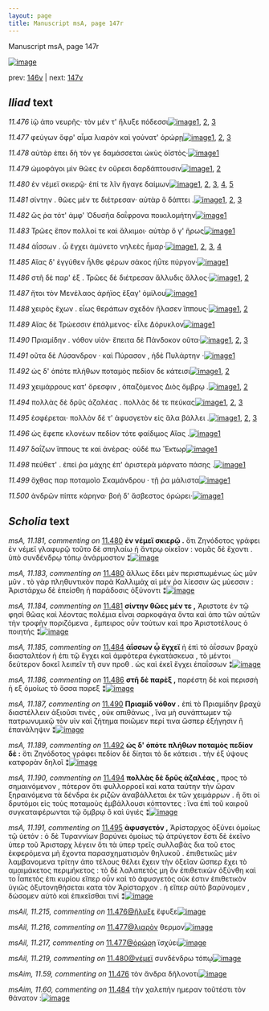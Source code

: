 ```yaml
---
layout: page
title: Manuscript msA, page 147r
---
```


Manuscript msA, page 147r

[![image](http://www.homermultitext.org/iipsrv?OBJ=IIP,1.0&FIF=/project/homer/pyramidal/deepzoom/hmt/vaimg/2017a/VA147RN_0319.tif&WID=100&CVT=JPEG)](http://www.homermultitext.org/ict2/?urn=urn:cite2:hmt:vaimg.2017a:VA147RN_0319)

prev:  [146v](../146v/) | next:  [147v](../147v/)

## *Iliad* text

*11.476* <a id="11.476"/> ἰῷ ἀπο νευρῆς· τὸν μέν τ' ἤλυξε πόδεσσι[![image](http://www.homermultitext.org/iipsrv?OBJ=IIP,1.0&FIF=/project/homer/pyramidal/deepzoom/hmt/vaimg/2017a/VA147RN_0319.tif&RGN=0.16,0.1952,0.364,0.0263&WID=1000&CVT=JPEG)](http://www.homermultitext.org/ict2/?urn=urn:cite2:hmt:vaimg.2017a:VA147RN_0319@0.16,0.1952,0.364,0.0263)[1](#msAim_11.59), [2](#msA_11.164), [3](#msAil_11.215)

*11.477* <a id="11.477"/> φεύγων ὄφρ' αἷμα λιαρὸν καὶ γούνατ' ὀρώρῃ[![image](http://www.homermultitext.org/iipsrv?OBJ=IIP,1.0&FIF=/project/homer/pyramidal/deepzoom/hmt/vaimg/2017a/VA147RN_0319.tif&RGN=0.16,0.2162,0.372,0.0293&WID=1000&CVT=JPEG)](http://www.homermultitext.org/ict2/?urn=urn:cite2:hmt:vaimg.2017a:VA147RN_0319@0.16,0.2162,0.372,0.0293)[1](#msAil_11.216), [2](#msAil_11.217), [3](#msA_11.164)

*11.478* <a id="11.478"/> αὐτὰρ ἐπει δὴ τόν γε δαμάσσεται ὠκὺς ὀϊστὸς·[![image](http://www.homermultitext.org/iipsrv?OBJ=IIP,1.0&FIF=/project/homer/pyramidal/deepzoom/hmt/vaimg/2017a/VA147RN_0319.tif&RGN=0.163,0.238,0.375,0.0233&WID=1000&CVT=JPEG)](http://www.homermultitext.org/ict2/?urn=urn:cite2:hmt:vaimg.2017a:VA147RN_0319@0.163,0.238,0.375,0.0233)[1](#msA_11.164)

*11.479* <a id="11.479"/> ὠμοφάγοι μὶν θῶες ἐν οὔρεσι δαρδάπτουσιν[![image](http://www.homermultitext.org/iipsrv?OBJ=IIP,1.0&FIF=/project/homer/pyramidal/deepzoom/hmt/vaimg/2017a/VA147RN_0319.tif&RGN=0.164,0.259,0.368,0.0233&WID=1000&CVT=JPEG)](http://www.homermultitext.org/ict2/?urn=urn:cite2:hmt:vaimg.2017a:VA147RN_0319@0.164,0.259,0.368,0.0233)[1](#msAil_11.218), [2](#msA_11.164)

*11.480* <a id="11.480"/> ἐν νέμεϊ σκιερῷ· ἐπί τε λῖν ἤγαγε δαίμων[![image](http://www.homermultitext.org/iipsrv?OBJ=IIP,1.0&FIF=/project/homer/pyramidal/deepzoom/hmt/vaimg/2017a/VA147RN_0319.tif&RGN=0.164,0.2755,0.353,0.0233&WID=1000&CVT=JPEG)](http://www.homermultitext.org/ict2/?urn=urn:cite2:hmt:vaimg.2017a:VA147RN_0319@0.164,0.2755,0.353,0.0233)[1](#msAil_11.219), [2](#msA_11.182), [3](#msA_11.181), [4](#msA_11.183), [5](#msA_11.164)

*11.481* <a id="11.481"/> σίντην . θῶες μέν τε διέτρεσαν· αὐτὰρ ὃ δάπτει .[![image](http://www.homermultitext.org/iipsrv?OBJ=IIP,1.0&FIF=/project/homer/pyramidal/deepzoom/hmt/vaimg/2017a/VA147RN_0319.tif&RGN=0.169,0.295,0.376,0.027&WID=1000&CVT=JPEG)](http://www.homermultitext.org/ict2/?urn=urn:cite2:hmt:vaimg.2017a:VA147RN_0319@0.169,0.295,0.376,0.027)[1](#msA_11.184), [2](#msAil_11.220), [3](#msA_11.164)

*11.482* <a id="11.482"/> ὥς ῥα τότ' ἀμφ' Ὀδυσῆα δαΐφρονα ποικιλομήτην[![image](http://www.homermultitext.org/iipsrv?OBJ=IIP,1.0&FIF=/project/homer/pyramidal/deepzoom/hmt/vaimg/2017a/VA147RN_0319.tif&RGN=0.162,0.3138,0.414,0.0248&WID=1000&CVT=JPEG)](http://www.homermultitext.org/ict2/?urn=urn:cite2:hmt:vaimg.2017a:VA147RN_0319@0.162,0.3138,0.414,0.0248)[1](#msA_11.164)

*11.483* <a id="11.483"/> Τρῶες ἕπον πολλοί τε καὶ ἄλκιμοι· αὐτὰρ ὅ γ' ἥρως[![image](http://www.homermultitext.org/iipsrv?OBJ=IIP,1.0&FIF=/project/homer/pyramidal/deepzoom/hmt/vaimg/2017a/VA147RN_0319.tif&RGN=0.165,0.3333,0.417,0.0255&WID=1000&CVT=JPEG)](http://www.homermultitext.org/ict2/?urn=urn:cite2:hmt:vaimg.2017a:VA147RN_0319@0.165,0.3333,0.417,0.0255)[1](#msA_11.164)

*11.484* <a id="11.484"/> ἀΐσσων . ὧ ἔγχει ἀμύνετο νηλεὲς ἦμαρ·[![image](http://www.homermultitext.org/iipsrv?OBJ=IIP,1.0&FIF=/project/homer/pyramidal/deepzoom/hmt/vaimg/2017a/VA147RN_0319.tif&RGN=0.166,0.3514,0.348,0.027&WID=1000&CVT=JPEG)](http://www.homermultitext.org/ict2/?urn=urn:cite2:hmt:vaimg.2017a:VA147RN_0319@0.166,0.3514,0.348,0.027)[1](#msA_11.185), [2](#msAext_11.13), [3](#msAim_11.60), [4](#msA_11.164)

*11.485* <a id="11.485"/> Αἴας δ' ἐγγύθεν ἦλθε φέρων σάκος ἠΰτε πύργον·[![image](http://www.homermultitext.org/iipsrv?OBJ=IIP,1.0&FIF=/project/homer/pyramidal/deepzoom/hmt/vaimg/2017a/VA147RN_0319.tif&RGN=0.167,0.3716,0.409,0.0278&WID=1000&CVT=JPEG)](http://www.homermultitext.org/ict2/?urn=urn:cite2:hmt:vaimg.2017a:VA147RN_0319@0.167,0.3716,0.409,0.0278)[1](#msA_11.164)

*11.486* <a id="11.486"/> στῆ δὲ παρ' ὲξ . Τρῶες δὲ διέτρεσαν ἄλλυδις ἄλλος·[![image](http://www.homermultitext.org/iipsrv?OBJ=IIP,1.0&FIF=/project/homer/pyramidal/deepzoom/hmt/vaimg/2017a/VA147RN_0319.tif&RGN=0.168,0.3919,0.412,0.024&WID=1000&CVT=JPEG)](http://www.homermultitext.org/ict2/?urn=urn:cite2:hmt:vaimg.2017a:VA147RN_0319@0.168,0.3919,0.412,0.024)[1](#msA_11.186), [2](#msA_11.164)

*11.487* <a id="11.487"/> ἤτοι τὸν Μενέλαος ἀρήϊος ἔξαγ' ὁμίλου[![image](http://www.homermultitext.org/iipsrv?OBJ=IIP,1.0&FIF=/project/homer/pyramidal/deepzoom/hmt/vaimg/2017a/VA147RN_0319.tif&RGN=0.169,0.4099,0.359,0.0248&WID=1000&CVT=JPEG)](http://www.homermultitext.org/ict2/?urn=urn:cite2:hmt:vaimg.2017a:VA147RN_0319@0.169,0.4099,0.359,0.0248)[1](#msA_11.164)

*11.488* <a id="11.488"/> χειρὸς ἔχων . εἷως θεράπων σχεδὸν ἤλασεν ἵππους·[![image](http://www.homermultitext.org/iipsrv?OBJ=IIP,1.0&FIF=/project/homer/pyramidal/deepzoom/hmt/vaimg/2017a/VA147RN_0319.tif&RGN=0.17,0.4279,0.441,0.0255&WID=1000&CVT=JPEG)](http://www.homermultitext.org/ict2/?urn=urn:cite2:hmt:vaimg.2017a:VA147RN_0319@0.17,0.4279,0.441,0.0255)[1](#msAint_11.23), [2](#msA_11.164)

*11.489* <a id="11.489"/> Αἴας δὲ Τρώεσσιν ἐπάλμενος· εἷλε Δόρυκλον[![image](http://www.homermultitext.org/iipsrv?OBJ=IIP,1.0&FIF=/project/homer/pyramidal/deepzoom/hmt/vaimg/2017a/VA147RN_0319.tif&RGN=0.164,0.4474,0.368,0.0255&WID=1000&CVT=JPEG)](http://www.homermultitext.org/ict2/?urn=urn:cite2:hmt:vaimg.2017a:VA147RN_0319@0.164,0.4474,0.368,0.0255)[1](#msA_11.164)

*11.490* <a id="11.490"/> Πριαμίδην . νόθον υἱὸν· ἔπειτα δὲ Πάνδοκον οῦτα·[![image](http://www.homermultitext.org/iipsrv?OBJ=IIP,1.0&FIF=/project/homer/pyramidal/deepzoom/hmt/vaimg/2017a/VA147RN_0319.tif&RGN=0.16,0.4685,0.44,0.0248&WID=1000&CVT=JPEG)](http://www.homermultitext.org/ict2/?urn=urn:cite2:hmt:vaimg.2017a:VA147RN_0319@0.16,0.4685,0.44,0.0248)[1](#msA_11.188), [2](#msA_11.187), [3](#msA_11.164)

*11.491* <a id="11.491"/> οῦτα δὲ Λύσανδρον · καὶ Πύρασον , ἠδὲ Πυλάρτην ·[![image](http://www.homermultitext.org/iipsrv?OBJ=IIP,1.0&FIF=/project/homer/pyramidal/deepzoom/hmt/vaimg/2017a/VA147RN_0319.tif&RGN=0.159,0.4857,0.422,0.0255&WID=1000&CVT=JPEG)](http://www.homermultitext.org/ict2/?urn=urn:cite2:hmt:vaimg.2017a:VA147RN_0319@0.159,0.4857,0.422,0.0255)[1](#msA_11.164)

*11.492* <a id="11.492"/> ὡς δ' ὁπότε πλήθων ποταμὸς πεδίον δε κάτεισι[![image](http://www.homermultitext.org/iipsrv?OBJ=IIP,1.0&FIF=/project/homer/pyramidal/deepzoom/hmt/vaimg/2017a/VA147RN_0319.tif&RGN=0.16,0.5068,0.44,0.0233&WID=1000&CVT=JPEG)](http://www.homermultitext.org/ict2/?urn=urn:cite2:hmt:vaimg.2017a:VA147RN_0319@0.16,0.5068,0.44,0.0233)[1](#msA_11.189), [2](#msA_11.164)

*11.493* <a id="11.493"/> χειμάρρους κατ' ὄρεσφιν , ὀπαζόμενος Διὸς ὄμβρῳ .[![image](http://www.homermultitext.org/iipsrv?OBJ=IIP,1.0&FIF=/project/homer/pyramidal/deepzoom/hmt/vaimg/2017a/VA147RN_0319.tif&RGN=0.16,0.5263,0.446,0.0248&WID=1000&CVT=JPEG)](http://www.homermultitext.org/ict2/?urn=urn:cite2:hmt:vaimg.2017a:VA147RN_0319@0.16,0.5263,0.446,0.0248)[1](#msAil_11.223), [2](#msA_11.164)

*11.494* <a id="11.494"/> πολλὰς δὲ δρῦς ἀζαλέας . πολλὰς δέ τε πεύκας[![image](http://www.homermultitext.org/iipsrv?OBJ=IIP,1.0&FIF=/project/homer/pyramidal/deepzoom/hmt/vaimg/2017a/VA147RN_0319.tif&RGN=0.162,0.5428,0.418,0.0285&WID=1000&CVT=JPEG)](http://www.homermultitext.org/ict2/?urn=urn:cite2:hmt:vaimg.2017a:VA147RN_0319@0.162,0.5428,0.418,0.0285)[1](#msA_11.190), [2](#msAil_11.224), [3](#msA_11.164)

*11.495* <a id="11.495"/> ἐσφέρεται· πολλὸν δέ τ' ἀφυσγετὸν εἰς ἅλα βάλλει .[![image](http://www.homermultitext.org/iipsrv?OBJ=IIP,1.0&FIF=/project/homer/pyramidal/deepzoom/hmt/vaimg/2017a/VA147RN_0319.tif&RGN=0.161,0.5623,0.411,0.0263&WID=1000&CVT=JPEG)](http://www.homermultitext.org/ict2/?urn=urn:cite2:hmt:vaimg.2017a:VA147RN_0319@0.161,0.5623,0.411,0.0263)[1](#msA_11.191), [2](#msAil_11.225), [3](#msA_11.164)

*11.496* <a id="11.496"/> ὡς ἔφεπε κλονέων πεδίον τότε φαίδιμος Αἴας .[![image](http://www.homermultitext.org/iipsrv?OBJ=IIP,1.0&FIF=/project/homer/pyramidal/deepzoom/hmt/vaimg/2017a/VA147RN_0319.tif&RGN=0.165,0.5803,0.421,0.027&WID=1000&CVT=JPEG)](http://www.homermultitext.org/ict2/?urn=urn:cite2:hmt:vaimg.2017a:VA147RN_0319@0.165,0.5803,0.421,0.027)[1](#msA_11.164)

*11.497* <a id="11.497"/> δαΐζων ἵππους τε καὶ ἀνέρας· οὐδέ πω Ἕκτωρ[![image](http://www.homermultitext.org/iipsrv?OBJ=IIP,1.0&FIF=/project/homer/pyramidal/deepzoom/hmt/vaimg/2017a/VA147RN_0319.tif&RGN=0.161,0.5991,0.415,0.0293&WID=1000&CVT=JPEG)](http://www.homermultitext.org/ict2/?urn=urn:cite2:hmt:vaimg.2017a:VA147RN_0319@0.161,0.5991,0.415,0.0293)[1](#msA_11.164)

*11.498* <a id="11.498"/> πεύθετ' . ἐπεί ῥα μάχης ἐπ' ἀριστερὰ μάρνατο πάσης .[![image](http://www.homermultitext.org/iipsrv?OBJ=IIP,1.0&FIF=/project/homer/pyramidal/deepzoom/hmt/vaimg/2017a/VA147RN_0319.tif&RGN=0.159,0.6186,0.44,0.027&WID=1000&CVT=JPEG)](http://www.homermultitext.org/ict2/?urn=urn:cite2:hmt:vaimg.2017a:VA147RN_0319@0.159,0.6186,0.44,0.027)[1](#msA_11.164)

*11.499* <a id="11.499"/> ὄχθας παρ ποταμοῖο Σκαμάνδρου · τῇ ῥα μάλιστα[![image](http://www.homermultitext.org/iipsrv?OBJ=IIP,1.0&FIF=/project/homer/pyramidal/deepzoom/hmt/vaimg/2017a/VA147RN_0319.tif&RGN=0.16,0.6366,0.433,0.0293&WID=1000&CVT=JPEG)](http://www.homermultitext.org/ict2/?urn=urn:cite2:hmt:vaimg.2017a:VA147RN_0319@0.16,0.6366,0.433,0.0293)[1](#msA_11.164)

*11.500* <a id="11.500"/> ἀνδρῶν πίπτε κάρηνα· βοὴ δ' ἄσβεστος ὀρώρει·[![image](http://www.homermultitext.org/iipsrv?OBJ=IIP,1.0&FIF=/project/homer/pyramidal/deepzoom/hmt/vaimg/2017a/VA147RN_0319.tif&RGN=0.165,0.6554,0.423,0.033&WID=1000&CVT=JPEG)](http://www.homermultitext.org/ict2/?urn=urn:cite2:hmt:vaimg.2017a:VA147RN_0319@0.165,0.6554,0.423,0.033)[1](#msA_11.164)

## *Scholia* text

*msA, 11.181, commenting on* [11.480](#11.480)  <a id="msA_11.181"/> **ἐν νέμεϊ σκιερῷ .** ὅτι Ζηνόδοτος γράφει ἐν νέμεϊ γλαφυρῷ τοῦτο δὲ σπηλαίω ἠ ἄντρῳ οἰκεῖον : νομᾶς δὲ ἔχοντι . ὑπὸ συνδένδρῳ τόπῳ ἀνάρμοστον ⁑[![image](http://www.homermultitext.org/iipsrv?OBJ=IIP,1.0&FIF=/project/homer/pyramidal/deepzoom/hmt/vaimg/2017a/VA147RN_0319.tif&RGN=0.579,0.1883,0.199,0.066&WID=1000&CVT=JPEG)](http://www.homermultitext.org/ict2/?urn=urn:cite2:hmt:vaimg.2017a:VA147RN_0319@0.579,0.1883,0.199,0.066)

*msA, 11.183, commenting on* [11.480](#11.480)  <a id="msA_11.183"/> ἄλλως ἔδει μὲν περισπωμένως ὡς μῦν μῦν . τὸ γὰρ πληθυντικὸν παρὰ Καλλιμάχ αἱ μέν ῥα λίεσσιν ὡς μύεσσιν : Ἀριστάρχω δὲ ἐπείσθη ἡ παράδοσις ὀξύνοντι ⁑[![image](http://www.homermultitext.org/iipsrv?OBJ=IIP,1.0&FIF=/project/homer/pyramidal/deepzoom/hmt/vaimg/2017a/VA147RN_0319.tif&RGN=0.583,0.3616,0.207,0.0818&WID=1000&CVT=JPEG)](http://www.homermultitext.org/ict2/?urn=urn:cite2:hmt:vaimg.2017a:VA147RN_0319@0.583,0.3616,0.207,0.0818)

*msA, 11.184, commenting on* [11.481](#11.481)  <a id="msA_11.184"/> **σίντην θῶες μέν τε ,** Ἀριστοτε ἐν τῷ φησὶ θῶας καὶ λέοντας πολέμια εἶναι σαρκοφάγα ὄντα καὶ ἀπο τῶν αὐτῶν τὴν τροφὴν ποριζόμενα , ἔμπειρος οὖν τούτων καὶ προ Ἀριστοτέλους ὁ ποιητής ⁑[![image](http://www.homermultitext.org/iipsrv?OBJ=IIP,1.0&FIF=/project/homer/pyramidal/deepzoom/hmt/vaimg/2017a/VA147RN_0319.tif&RGN=0.6,0.4366,0.187,0.0818&WID=1000&CVT=JPEG)](http://www.homermultitext.org/ict2/?urn=urn:cite2:hmt:vaimg.2017a:VA147RN_0319@0.6,0.4366,0.187,0.0818)

*msA, 11.185, commenting on* [11.484](#11.484)  <a id="msA_11.185"/> **ἀΐσσων ᾧ ἔγχεϊ** ἠ ἐπὶ τὸ ἀΐσσων βραχὺ διασταλτέον ἠ ἐπι τῷ ἔγχει καὶ ἀμφότερα ἐγκατάσκευα , τὸ μέντοι δεύτερον δοκεῖ λειπεῖν τῆ συν προθ . ὡς καὶ ἐκεῖ ἔγχει ἑπαΐσσων ⁑[![image](http://www.homermultitext.org/iipsrv?OBJ=IIP,1.0&FIF=/project/homer/pyramidal/deepzoom/hmt/vaimg/2017a/VA147RN_0319.tif&RGN=0.595,0.5094,0.193,0.0848&WID=1000&CVT=JPEG)](http://www.homermultitext.org/ict2/?urn=urn:cite2:hmt:vaimg.2017a:VA147RN_0319@0.595,0.5094,0.193,0.0848)

*msA, 11.186, commenting on* [11.486](#11.486)  <a id="msA_11.186"/> **στῆ δὲ παρὲξ ,** παρέστη δὲ καὶ περισσὴ ἡ εξ ὁμοίως τὸ ὄσσα παρεξ ⁑[![image](http://www.homermultitext.org/iipsrv?OBJ=IIP,1.0&FIF=/project/homer/pyramidal/deepzoom/hmt/vaimg/2017a/VA147RN_0319.tif&RGN=0.597,0.5889,0.177,0.0443&WID=1000&CVT=JPEG)](http://www.homermultitext.org/ict2/?urn=urn:cite2:hmt:vaimg.2017a:VA147RN_0319@0.597,0.5889,0.177,0.0443)

*msA, 11.187, commenting on* [11.490](#11.490)  <a id="msA_11.187"/> **Πριαμίδ νόθον .** ἐπὶ τὸ Πριαμίδην βραχὺ διαστέλλειν ἀξιοῦσι τινὲς , οὐκ απιθάνως , ἵνα μὴ συνάπτωμεν τῷ πατρωνυμικῷ τὸν υἱν καὶ ζήτημα ποιῶμεν περί τινα ὥσπερ ἐξήγησιν ἢ ἐπανάληψιν ⁑[![image](http://www.homermultitext.org/iipsrv?OBJ=IIP,1.0&FIF=/project/homer/pyramidal/deepzoom/hmt/vaimg/2017a/VA147RN_0319.tif&RGN=0.598,0.6257,0.186,0.0863&WID=1000&CVT=JPEG)](http://www.homermultitext.org/ict2/?urn=urn:cite2:hmt:vaimg.2017a:VA147RN_0319@0.598,0.6257,0.186,0.0863)

*msA, 11.189, commenting on* [11.492](#11.492)  <a id="msA_11.189"/> **ὡς δ' ὁπότε πλήθων ποταμὸς πεδίον δὲ :** ὅτι Ζηνόδοτος γράφει πεδίον δὲ δίηται τὸ δε κάτεισι . τὴν ἐξ ύψους κατφορὰν δηλοῖ ⁑[![image](http://www.homermultitext.org/iipsrv?OBJ=IIP,1.0&FIF=/project/homer/pyramidal/deepzoom/hmt/vaimg/2017a/VA147RN_0319.tif&RGN=0.15,0.7202,0.635,0.03&WID=1000&CVT=JPEG)](http://www.homermultitext.org/ict2/?urn=urn:cite2:hmt:vaimg.2017a:VA147RN_0319@0.15,0.7202,0.635,0.03)

*msA, 11.190, commenting on* [11.494](#11.494)  <a id="msA_11.190"/> **πολλὰς δὲ δρῦς ἀζαλέας ,** προς τὸ σημαινόμενον , πότερον ὅτι φυλλορροεῖ καὶ κατα ταύτην τὴν ὥραν ξηραινόμενα τὰ δένδρα ἐκ ριζῶν ἀναβάλλεται ἐκ τῶν χειμάρρων . ἣ ὅτι οἱ δρυτόμοι εἰς τοὺς ποταμοὺς ἐμβάλλουσι κόπτοντες : ἵνα ἐπὶ τοῦ καιροῦ συγκαταφέρωνται τῷ ὄμβρῳ ὃ καὶ ὑγιές ⁑[![image](http://www.homermultitext.org/iipsrv?OBJ=IIP,1.0&FIF=/project/homer/pyramidal/deepzoom/hmt/vaimg/2017a/VA147RN_0319.tif&RGN=0.155,0.7322,0.632,0.0405&WID=1000&CVT=JPEG)](http://www.homermultitext.org/ict2/?urn=urn:cite2:hmt:vaimg.2017a:VA147RN_0319@0.155,0.7322,0.632,0.0405)

*msA, 11.191, commenting on* [11.495](#11.495)  <a id="msA_11.191"/> **ἀφυσγετόν ,** Ἀρίσταρχος ὀξύνει ὁμοίως τῷ ὑετόν : ὁ δὲ Τυραννίων βαρύνει ὁμοίως τῷ ἀτρύγετον ἔστι δὲ ἐκεῖνο ὑπερ τοῦ Ἀρισταρχ λέγειν ὅτι τὰ ὑπερ τρεῖς συλλαβὰς δια τοῦ ετος ἐκφερόμενα μὴ ἔχοντα παρασχηματισμὸν θηλυκοῦ . ἐπιθετικῶς μὲν λαμβανομενα τρίτην ἀπο τέλους θέλει ἔχειν τὴν ὀξεῖαν ὥσπερ ἔχει τὸ αμαιμάκετος περιμήκετος : τὸ δὲ λαλαπετὸς μη ὃν ἐπιθετικὼν ὀξύνθη καὶ το Ϊαπετὸς ἐπι κυρίου εἴπερ οὖν καὶ τὸ ἀφυσγετὸς οὐκ έστιν ἐπιθετικὸν ὑγιῶς ὀξυτονηθήσεται κατα τὸν Ἀρίσταρχον . ἠ εἴπερ αὐτὸ βαρύνομεν , δώσομεν αὐτὸ καὶ ἐπικεῖσθαι τινί ⁑[![image](http://www.homermultitext.org/iipsrv?OBJ=IIP,1.0&FIF=/project/homer/pyramidal/deepzoom/hmt/vaimg/2017a/VA147RN_0319.tif&RGN=0.157,0.7554,0.634,0.0915&WID=1000&CVT=JPEG)](http://www.homermultitext.org/ict2/?urn=urn:cite2:hmt:vaimg.2017a:VA147RN_0319@0.157,0.7554,0.634,0.0915)

*msAil, 11.215, commenting on* [11.476@ἤλυξε](#11.476@ἤλυξε)  <a id="msAil_11.215"/> ἔφυξε[![image](http://www.homermultitext.org/iipsrv?OBJ=IIP,1.0&FIF=/project/homer/pyramidal/deepzoom/hmt/vaimg/2017a/VA147RN_0319.tif&RGN=0.417,0.1883,0.036,0.018&WID=1000&CVT=JPEG)](http://www.homermultitext.org/ict2/?urn=urn:cite2:hmt:vaimg.2017a:VA147RN_0319@0.417,0.1883,0.036,0.018)

*msAil, 11.216, commenting on* [11.477@λιαρὸν](#11.477@λιαρὸν)  <a id="msAil_11.216"/> θερμον[![image](http://www.homermultitext.org/iipsrv?OBJ=IIP,1.0&FIF=/project/homer/pyramidal/deepzoom/hmt/vaimg/2017a/VA147RN_0319.tif&RGN=0.328,0.2153,0.044,0.0135&WID=1000&CVT=JPEG)](http://www.homermultitext.org/ict2/?urn=urn:cite2:hmt:vaimg.2017a:VA147RN_0319@0.328,0.2153,0.044,0.0135)

*msAil, 11.217, commenting on* [11.477@ὀρώρῃ](#11.477@ὀρώρῃ)  <a id="msAil_11.217"/> ϊσχύει[![image](http://www.homermultitext.org/iipsrv?OBJ=IIP,1.0&FIF=/project/homer/pyramidal/deepzoom/hmt/vaimg/2017a/VA147RN_0319.tif&RGN=0.478,0.2123,0.042,0.0135&WID=1000&CVT=JPEG)](http://www.homermultitext.org/ict2/?urn=urn:cite2:hmt:vaimg.2017a:VA147RN_0319@0.478,0.2123,0.042,0.0135)

*msAil, 11.219, commenting on* [11.480@νέμεϊ](#11.480@νέμεϊ)  <a id="msAil_11.219"/> συνδένδρω τόπῳ[![image](http://www.homermultitext.org/iipsrv?OBJ=IIP,1.0&FIF=/project/homer/pyramidal/deepzoom/hmt/vaimg/2017a/VA147RN_0319.tif&RGN=0.184,0.2761,0.082,0.012&WID=1000&CVT=JPEG)](http://www.homermultitext.org/ict2/?urn=urn:cite2:hmt:vaimg.2017a:VA147RN_0319@0.184,0.2761,0.082,0.012)

*msAim, 11.59, commenting on* [11.476](#11.476)  <a id="msAim_11.59"/> τὸν ἄνδρα δῆλονοτι[![image](http://www.homermultitext.org/iipsrv?OBJ=IIP,1.0&FIF=/project/homer/pyramidal/deepzoom/hmt/vaimg/2017a/VA147RN_0319.tif&RGN=0.512,0.1883,0.08,0.0165&WID=1000&CVT=JPEG)](http://www.homermultitext.org/ict2/?urn=urn:cite2:hmt:vaimg.2017a:VA147RN_0319@0.512,0.1883,0.08,0.0165)

*msAim, 11.60, commenting on* [11.484](#11.484)  <a id="msAim_11.60"/> τὴν χαλεπὴν ημεραν τοῦτέστι τὸν θάνατον :[![image](http://www.homermultitext.org/iipsrv?OBJ=IIP,1.0&FIF=/project/homer/pyramidal/deepzoom/hmt/vaimg/2017a/VA147RN_0319.tif&RGN=0.508,0.3488,0.095,0.03&WID=1000&CVT=JPEG)](http://www.homermultitext.org/ict2/?urn=urn:cite2:hmt:vaimg.2017a:VA147RN_0319@0.508,0.3488,0.095,0.03)